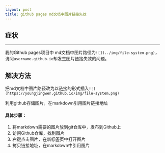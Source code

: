 ```yaml
---
layout: post
title: github pages md文档中图片链接失效
---
```


## 症状

---  
我的Github pages项目中 md文档中图片路径为`![](../img/file-system.png)`，访问`username.github.io`却发生图片链接失效的问题。

## 解决方法

把md文档中图片路径改为以链接的形式插入`![](https://youngjingwen.github.io/img/file-system.png)`

利用github存储图片，在markdown引用图片链接地址

#### 具体步骤：

 1. 将markdown需要的图片放到git仓库中，发布到Github上
 2. 访问Github仓库，找到图片
 3. 右键点击图片，在新标签页中打开图片
 4. 拷贝链接地址，在markdown中引用图片
